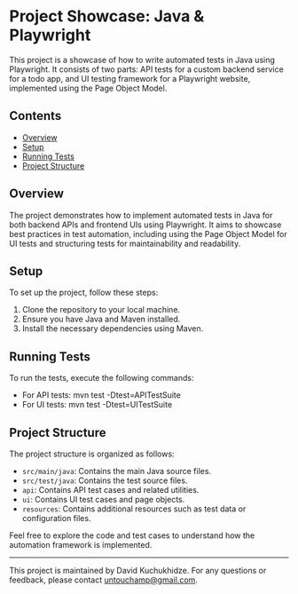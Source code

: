 # Project Showcase: Java & Playwright

This project is a showcase of how to write automated tests in Java using Playwright. It consists of two parts: API tests for a custom backend service for a todo app, and UI testing framework for a Playwright website, implemented using the Page Object Model.

## Contents
- [Overview](#overview)
- [Setup](#setup)
- [Running Tests](#running-tests)
- [Project Structure](#project-structure)

## Overview
The project demonstrates how to implement automated tests in Java for both backend APIs and frontend UIs using Playwright. It aims to showcase best practices in test automation, including using the Page Object Model for UI tests and structuring tests for maintainability and readability.

## Setup
To set up the project, follow these steps:
1. Clone the repository to your local machine.
2. Ensure you have Java and Maven installed.
3. Install the necessary dependencies using Maven.

## Running Tests
To run the tests, execute the following commands:
- For API tests:
mvn test -Dtest=APITestSuite
- For UI tests:
mvn test -Dtest=UITestSuite

## Project Structure
The project structure is organized as follows:
- `src/main/java`: Contains the main Java source files.
- `src/test/java`: Contains the test source files.
- `api`: Contains API test cases and related utilities.
- `ui`: Contains UI test cases and page objects.
- `resources`: Contains additional resources such as test data or configuration files.

Feel free to explore the code and test cases to understand how the automation framework is implemented.

---
This project is maintained by David Kuchukhidze. For any questions or feedback, please contact untouchamp@gmail.com.
